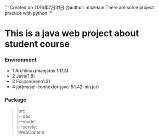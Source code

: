 '''
Created on 2016年7月31日
@author: mazekun
There are some project practice with python
'''
# This is a java web project about student course

### Environment
* 1  Archlinux(manjaros 1.17.3)
* 2  Java(1.8)
* 3  Eclipse(neno1.3)
* 4  jar(mysql-connextor-java-5.1.42-bin.jar)

### Package 
> |src  
> |--dao  
> |--model  
> |--servlet  
> |WebContent  
